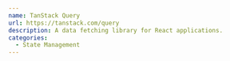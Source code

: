 ```yaml
---
name: TanStack Query
url: https://tanstack.com/query
description: A data fetching library for React applications.
categories:
  - State Management
---
```

